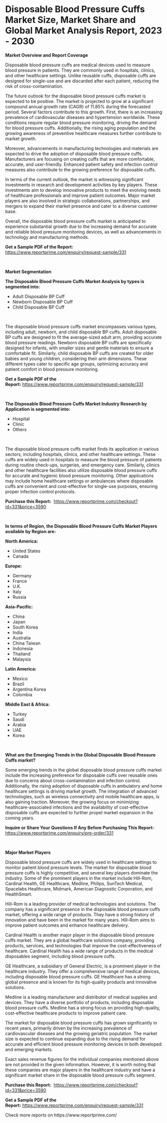 <p><h1>Disposable Blood Pressure Cuffs Market Size, Market Share and Global Market Analysis Report, 2023 - 2030</h1></p><p><strong>Market Overview and Report Coverage</strong></p>
<p><p>Disposable blood pressure cuffs are medical devices used to measure blood pressure in patients. They are commonly used in hospitals, clinics, and other healthcare settings. Unlike reusable cuffs, disposable cuffs are designed for single-use and are discarded after each patient, reducing the risk of cross-contamination.</p><p>The future outlook for the disposable blood pressure cuffs market is expected to be positive. The market is projected to grow at a significant compound annual growth rate (CAGR) of 11.85% during the forecasted period. Several factors contribute to this growth. First, there is an increasing prevalence of cardiovascular diseases and hypertension worldwide. These conditions require regular blood pressure monitoring, driving the demand for blood pressure cuffs. Additionally, the rising aging population and the growing awareness of preventive healthcare measures further contribute to market growth.</p><p>Moreover, advancements in manufacturing technologies and materials are expected to drive the adoption of disposable blood pressure cuffs. Manufacturers are focusing on creating cuffs that are more comfortable, accurate, and user-friendly. Enhanced patient safety and infection control measures also contribute to the growing preference for disposable cuffs.</p><p>In terms of the current outlook, the market is witnessing significant investments in research and development activities by key players. These investments aim to develop innovative products to meet the evolving needs of healthcare professionals and improve patient outcomes. Major market players are also involved in strategic collaborations, partnerships, and mergers to expand their market presence and cater to a diverse customer base.</p><p>Overall, the disposable blood pressure cuffs market is anticipated to experience substantial growth due to the increasing demand for accurate and reliable blood pressure monitoring devices, as well as advancements in technology and manufacturing methods.</p></p>
<p><strong>Get a Sample PDF of the Report:</strong> <a href="https://www.reportprime.com/enquiry/request-sample/331">https://www.reportprime.com/enquiry/request-sample/331</a></p>
<p>&nbsp;</p>
<p><strong>Market Segmentation</strong></p>
<p><strong>The Disposable Blood Pressure Cuffs Market Analysis by types is segmented into:</strong></p>
<p><ul><li>Adult Disposable BP Cuff</li><li>Newborn Disposable BP Cuff</li><li>Child Disposable BP Cuff</li></ul></p>
<p>&nbsp;</p>
<p><p>The disposable blood pressure cuffs market encompasses various types, including adult, newborn, and child disposable BP cuffs. Adult disposable BP cuffs are designed to fit the average-sized adult arm, providing accurate blood pressure readings. Newborn disposable BP cuffs are specifically designed for infants, with smaller sizes and gentle materials to ensure a comfortable fit. Similarly, child disposable BP cuffs are created for older babies and young children, considering their arm dimensions. These different types cater to specific age groups, optimizing accuracy and patient comfort in blood pressure monitoring.</p></p>
<p><strong>Get a Sample PDF of the Report:</strong>&nbsp;<a href="https://www.reportprime.com/enquiry/request-sample/331">https://www.reportprime.com/enquiry/request-sample/331</a></p>
<p>&nbsp;</p>
<p><strong>The Disposable Blood Pressure Cuffs Market Industry Research by Application is segmented into:</strong></p>
<p><ul><li>Hospital</li><li>Clinic</li><li>Others</li></ul></p>
<p>&nbsp;</p>
<p><p>The disposable blood pressure cuffs market finds its application in various sectors, including hospitals, clinics, and other healthcare settings. These cuffs are widely used in hospitals to measure the blood pressure of patients during routine check-ups, surgeries, and emergency care. Similarly, clinics and other healthcare facilities also utilize disposable blood pressure cuffs for accurate and hygienic blood pressure monitoring. Other applications may include home healthcare settings or ambulances where disposable cuffs are convenient and cost-effective for single-use purposes, ensuring proper infection control protocols.</p></p>
<p><strong>Purchase this Report:</strong>&nbsp; <a href="https://www.reportprime.com/checkout?id=331&price=3590">https://www.reportprime.com/checkout?id=331&price=3590</a></p>
<p>&nbsp;</p>
<p><strong>In terms of Region, the Disposable Blood Pressure Cuffs Market Players available by Region are:</strong></p>
<p>
    <p> <strong> North America: </strong>
        <ul>
            <li>United States</li>
            <li>Canada</li>
        </ul>
        </p> 
    <p> <strong> Europe: </strong>
        <ul>
            <li>Germany</li>
            <li>France</li>
            <li>U.K.</li>
            <li>Italy</li>
            <li>Russia</li>
        </ul>
        </p> 
    <p> <strong> Asia-Pacific: </strong>
        <ul>
            <li>China</li>
            <li>Japan</li>
            <li>South Korea</li>
            <li>India</li>
            <li>Australia</li>
            <li>China Taiwan</li>
            <li>Indonesia</li>
            <li>Thailand</li>
            <li>Malaysia</li>
        </ul>
        </p> 
    <p> <strong> Latin America: </strong>
        <ul>
            <li>Mexico</li>
            <li>Brazil</li>
            <li>Argentina Korea</li>
            <li>Colombia</li>
        </ul>
        </p> 
    <p> <strong> Middle East & Africa: </strong>
        <ul>
            <li>Turkey</li>
            <li>Saudi</li>
            <li>Arabia</li>
            <li>UAE</li>
            <li>Korea</li>
        </ul>
    </p>
    </p>
<p>&nbsp;</p>
<p><strong>What are the Emerging Trends in the Global Disposable Blood Pressure Cuffs market?</strong></p>
<p><p>Some emerging trends in the global disposable blood pressure cuffs market include the increasing preference for disposable cuffs over reusable ones due to concerns about cross-contamination and infection control. Additionally, the rising adoption of disposable cuffs in ambulatory and home healthcare settings is driving market growth. The integration of advanced technologies, such as wireless connectivity and mobile healthcare apps, is also gaining traction. Moreover, the growing focus on minimizing healthcare-associated infections and the availability of cost-effective disposable cuffs are expected to further propel market expansion in the coming years.</p></p>
<p><strong>Inquire or Share Your Questions If Any Before Purchasing This Report</strong>- <a href="https://www.reportprime.com/enquiry/pre-order/331">https://www.reportprime.com/enquiry/pre-order/331</a></p>
<p>&nbsp;</p>
<p><strong>Major Market Players</strong></p>
<p><p>Disposable blood pressure cuffs are widely used in healthcare settings to monitor patient blood pressure levels. The market for disposable blood pressure cuffs is highly competitive, and several key players dominate the industry. Some of the prominent players in the market include Hill-Rom, Cardinal Health, GE Healthcare, Medline, Philips, SunTech Medical, Spacelabs Healthcare, Midmark, American Diagnostic Corporation, and HealthSmart. </p><p>Hill-Rom is a leading provider of medical technologies and solutions. The company has a significant presence in the disposable blood pressure cuffs market, offering a wide range of products. They have a strong history of innovation and have been in the market for many years. Hill-Rom aims to improve patient outcomes and enhance healthcare delivery.</p><p>Cardinal Health is another major player in the disposable blood pressure cuffs market. They are a global healthcare solutions company, providing products, services, and technologies that improve the cost-effectiveness of healthcare. Cardinal Health has a wide range of products in the medical disposables segment, including blood pressure cuffs.</p><p>GE Healthcare, a subsidiary of General Electric, is a prominent player in the healthcare industry. They offer a comprehensive range of medical devices, including disposable blood pressure cuffs. GE Healthcare has a strong global presence and is known for its high-quality products and innovative solutions.</p><p>Medline is a leading manufacturer and distributor of medical supplies and devices. They have a diverse portfolio of products, including disposable blood pressure cuffs. Medline has a strong focus on providing high-quality, cost-effective healthcare products to improve patient care.</p><p>The market for disposable blood pressure cuffs has grown significantly in recent years, primarily driven by the increasing prevalence of cardiovascular diseases and the growing geriatric population. The market size is expected to continue expanding due to the rising demand for accurate and efficient blood pressure monitoring devices in both developed and emerging markets.</p><p>Exact sales revenue figures for the individual companies mentioned above are not provided in the given information. However, it is worth noting that these companies are major players in the healthcare industry and have a significant market share in the disposable blood pressure cuffs segment.</p></p>
<p><strong>Purchase this Report:</strong>&nbsp;&nbsp;<a href="https://www.reportprime.com/checkout?id=331&price=3590">https://www.reportprime.com/checkout?id=331&price=3590</a></p>
<p></p>
<p><strong>Get a Sample PDF of the Report:</strong>&nbsp;<a href="https://www.reportprime.com/enquiry/request-sample/331">https://www.reportprime.com/enquiry/request-sample/331</a></p>
<p>Check more reports on https://www.reportprime.com/</p>